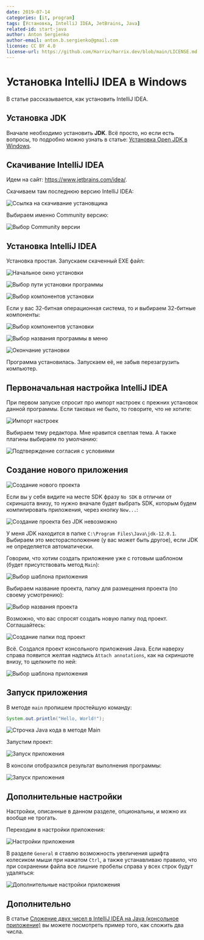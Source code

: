 ```yaml
---
date: 2019-07-14
categories: [it, program]
tags: [Установка, IntelliJ IDEA, JetBrains, Java]
related-id: start-java
author: Anton Sergienko
author-email: anton.b.sergienko@gmail.com
license: CC BY 4.0
license-url: https://github.com/Harrix/harrix.dev/blob/main/LICENSE.md
---
```


# Установка IntelliJ IDEA в Windows

В статье рассказывается, как установить IntelliJ IDEA.

## Установка JDK

Вначале необходимо установить **JDK**. Всё просто, но если есть вопросы, то подробно можно узнать в статье: [Установка Open JDK в Windows](https://github.com/Harrix/harrix.dev-blog-2021/blob/main/install-open-jdk-on-windows/install-open-jdk-on-windows.md).

## Скачивание IntelliJ IDEA

Идем на сайт: <https://www.jetbrains.com/idea/>.

Скачиваем там последнюю версию IntelliJ IDEA:

![Ссылка на скачивание установщика](img/download_01.png)

Выбираем именно Community версию:

![Выбор Community версии](img/download_02.png)

## Установка IntelliJ IDEA

Установка простая. Запускаем скаченный EXE файл:

![Начальное окно установки](img/install_01.png)

![Выбор пути установки программы](img/install_02.png)

![Выбор компонентов установки](img/install_03.png)

Если у вас 32-битная операционная система, то и выбираем 32-битные компоненты:

![Выбор компонентов установки](img/install_04.png)

![Выбор названия программы в меню](img/install_05.png)

![Окончание установки](img/install_06.png)

Программа установилась. Запускаем её, не забыв перезагрузить компьютер.

## Первоначальная настройка IntelliJ IDEA

При первом запуске спросит про импорт настроек с прежних установок данной программы. Если таковых не было, то говорите, что не хотите:

![Импорт настроек](img/config_01.png)

Выбираем тему редактора. Мне нравится светлая тема. А также плагины выбираем по умолчанию:

![Подтверждение согласия с условиями](img/config_02.png)

## Создание нового приложения

![Создание нового проекта](img/new-project_01.png)

Если вы у себя видите на месте SDK фразу `No SDK` в отличии от скриншота внизу, то нужно вначале будет выбрать SDK, которым будем компилировать приложения, через кнопку `New...`:

![Создание проекта без JDK невозможно](img/new-project_02.png)

У меня JDK находится в папке `C:\Program Files\Java\jdk-12.0.1`. Выбираем это месторасположение (у вас может быть другое), если JDK не определяется автоматически.

Говорим, что хотим создать приложение уже с готовым шаблоном (будет присутствовать метод `Main`):

![Выбор шаблона приложения](img/new-project_03.png)

Выбираем название проекта, папку для размещения проекта (по своему усмотрению):

![Выбор названия проекта](img/new-project_04.png)

Возможно, что вас спросят создать новую папку под проект. Соглашайтесь:

![Создание папки под проект](img/new-project_05.png)

Всё. Создался проект консольного приложения Java. Если наверху справа появится желтая надпись `Attach annotations`, как на скриншоте внизу, то щелкните по ней:

![Выбор шаблона приложения](img/new-project_06.png)

## Запуск приложения

В методе `main` пропишем простейшую команду:

```java
System.out.println("Hello, World!");
```

![Строчка Java кода в методе Main](img/java.png)

Запустим проект:

![Запуск приложения](img/run_01.png)

В консоли отобразился результат выполнения программы:

![Запуск приложения](img/run_02.png)

## Дополнительные настройки

Настройки, описанные в данном разделе, опциональны, и можно их вообще не трогать.

Переходим в настройки приложения:

![Настройки приложения](img/config_03.png)

В разделе `General` я ставлю возможность увеличения шрифта колесиком мыши при нажатом `Ctrl`, а также устанавливаю правило, что при сохранении файла все лишние пробелы справа у всех строк будут удаляться:

![Дополнительные настройки приложения](img/config_04.png)

## Дополнительно

В статье [Сложение двух чисел в IntelliJ IDEA на Java (консольное приложение)](https://github.com/Harrix/harrix.dev-blog-2019/blob/main/add-2-num-intellij-idea/add-2-num-intellij-idea.md) вы можете посмотреть пример того, как сложить два числа.
